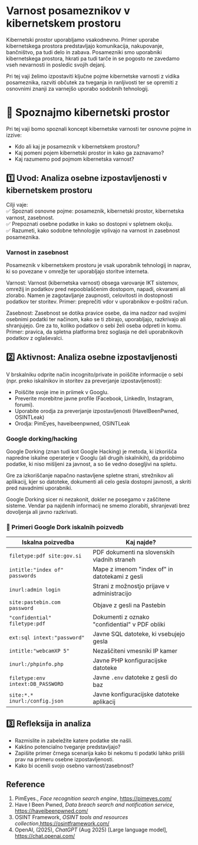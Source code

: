 # Varnost posameznikov v kibernetskem prostoru

Kibernetski prostor uporabljamo vsakodnevno. Primer uporabe kibernetskega prostora predstavljajo komunikacija, nakupovanje, bančništvo, pa tudi delo in zabava. Posamezniki smo uporabniki kibernetskega prostora, hkrati pa tudi tarče in se pogosto ne zavedamo vseh nevarnosti in posledic svojih dejanj.

Pri tej vaji želimo izpostaviti ključne pojme kibernetske varnosti z vidika posameznika, razviti občutek za tveganja in ranljivosti ter se opremiti z osnovnimi znanji za varnejšo uporabo sodobnih tehnologij.

# 🧪 Spoznajmo kibernetski prostor

Pri tej vaji bomo spoznali koncept kibernetske varnosti ter  osnovne pojme in izzive:

- Kdo ali kaj je posameznik v kibernetskem prostoru?
- Kaj pomeni pojem kibernetski prostor in kako ga zaznavamo?
- Kaj razumemo pod pojmom kibernetska varnost?

## 1️⃣ Uvod: Analiza osebne izpostavljenosti v kibernetskem prostoru

Cilji vaje:  
✅ Spoznati osnovne pojme: posameznik, kibernetski prostor, kibernetska varnost, zasebnost.  
✅ Prepoznati osebne podatke in kako so dostopni v spletnem okolju.  
✅ Razumeti, kako sodobne tehnologije vplivajo na varnost in zasebnost posameznika.  

### Varnost in zasebnost

Posameznik v kibernetskem prostoru je vsak uporabnik tehnologij in naprav, ki so povezane v omrežje ter uporabljajo storitve interneta.

Varnost:
Varnost (kibernetska varnost) obsega varovanje IKT sistemov, omrežij in podatkov pred nepooblaščenim dostopom, napadi, okvarami ali zlorabo. Namen je zagotavljanje zaupnosti, celovitosti in dostopnosti podatkov ter storitev.
Primer: preprečiti vdor v uporabnikov e-poštni račun.

Zasebnost:
Zasebnost se dotika pravice osebe, da ima nadzor nad svojimi osebnimi podatki ter načinom, kako se ti zbirajo, uporabljajo, razkrivajo ali shranjujejo. Gre za to, koliko podatkov o sebi želi oseba odpreti in komu.
Primer: pravica, da spletna platforma brez soglasja ne deli uporabnikovih podatkov z oglaševalci.

## 2️⃣ Aktivnost: Analiza osebne izpostavljenosti

V brskalniku odprite način incognito/private in poiščite informacije o sebi (npr. preko iskalnikov in storitev za preverjanje izpostavljenosti):
- Poiščite svoje ime in priimek v Googlu.
- Preverite morebitne javne profile (Facebook, LinkedIn, Instagram, forumi).
- Uporabite orodja za preverjanje izpostavljenosti (HaveIBeenPwned, OSINTLeak)
- Orodja: PimEyes, haveibeenpwned, OSINTLeak

### Google dorking/hacking

Google Dorking (znan tudi kot Google Hacking) je metoda, ki izkorišča napredne iskalne operaterje v Googlu (ali drugih iskalnikih), da pridobimo podatke, ki niso mišljeni za javnost, a so še vedno dosegljivi na spletu.

Gre za izkoriščanje napačno nastavljene spletne strani, strežnikov ali aplikacij, kjer so datoteke, dokumenti ali celo gesla dostopni javnosti, a skriti pred navadnimi uporabniki.

Google Dorking sicer ni nezakonit, dokler ne posegamo v zaščitene sisteme. Vendar pa najdenih informacij ne smemo zlorabiti, shranjevati brez dovoljenja ali javno razkrivati.


### 📘 Primeri Google Dork iskalnih poizvedb

| Iskalna poizvedba                       | Kaj najde?                                        |
|----------------------------------------|---------------------------------------------------|
| `filetype:pdf site:gov.si`             | PDF dokumenti na slovenskih vladnih straneh       |
| `intitle:"index of" passwords`         | Mape z imenom "index of" in datotekami z gesli    |
| `inurl:admin login`                    | Strani z možnostjo prijave v administracijo       |
| `site:pastebin.com password`           | Objave z gesli na Pastebin                        |
| `"confidential" filetype:pdf`          | Dokumenti z oznako "confidential" v PDF obliki    |
| `ext:sql intext:"password"`            | Javne SQL datoteke, ki vsebujejo gesla            |
| `intitle:"webcamXP 5"`                 | Nezaščiteni vmesniki IP kamer                     |
| `inurl:/phpinfo.php`                   | Javne PHP konfiguracijske datoteke                |
| `filetype:env intext:DB_PASSWORD`      | Javne `.env` datoteke z gesli do baz              |
| `site:*.* inurl:/config.json`          | Javne konfiguracijske datoteke aplikacij          |


## 3️⃣ Refleksija in analiza

- Razmislite in zabeležite katere podatke ste našli.
- Kakšno potencialno tveganje predstavljajo?
- Zapišite primer črnega scenarija kako bi nekomu ti podatki lahko prišli prav na primeru osebne izpostavljenosti.
- Kako bi ocenili svojo osebno varnost/zasebnost?

## Reference

1. PimEyes., *Face recognition search engine*, https://pimeyes.com/  
2. Have I Been Pwned, *Data breach search and notification service*, https://haveibeenpwned.com/  
3. OSINT Framework, *OSINT tools and resources collection*,https://osintframework.com/  
4. OpenAI, (2025), *ChatGPT* (Aug 2025) [Large language model], https://chat.openai.com/
